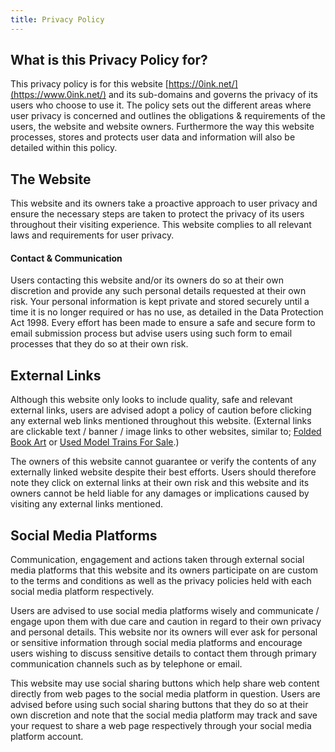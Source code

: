 ```yaml
---
title: Privacy Policy
---
```


## What is this Privacy Policy for?

This privacy policy is for this website [https://0ink.net/](https://www.0ink.net/)
and its sub-domains and governs the privacy of its users who choose to
use it. The policy sets out the different areas where user privacy is
concerned and outlines the obligations & requirements of the users,
the website and website owners. Furthermore the way this website
processes, stores and protects user data and information will also be
detailed within this policy.

## The Website

This website and its owners take a proactive approach to user privacy
and ensure the necessary steps are taken to protect the privacy of its
users throughout their visiting experience. This website complies to
all relevant laws and requirements for user privacy.

#### Contact & Communication

Users contacting this website and/or its owners do so at their own
discretion and provide any such personal details requested at their
own risk. Your personal information is kept private and stored
securely until a time it is no longer required or has no use, as
detailed in the Data Protection Act 1998. Every effort has been made
to ensure a safe and secure form to email submission process but
advise users using such form to email processes that they do so at
their own risk.

## External Links

Although this website only looks to include quality, safe and relevant
external links, users are advised adopt a policy of caution before
clicking any external web links mentioned throughout this website.
(External links are clickable text / banner / image links to other
websites, similar to; [Folded Book Art](http://www.craftykingsboutique.co.uk/ "Folded Book Art")
or [Used Model Trains For Sale](http://www.kingstrains.co.uk/articles/Used-Model-Trains-For-Sale "Used model trains for sale").)

The owners of this website cannot guarantee or verify the contents of
any externally linked website despite their best efforts. Users should
therefore note they click on external links at their own risk and this
website and its owners cannot be held liable for any damages or
implications caused by visiting any external links mentioned.

## Social Media Platforms

Communication, engagement and actions taken through external social
media platforms that this website and its owners participate on are
custom to the terms and conditions as well as the privacy policies
held with each social media platform respectively.

Users are advised to use social media platforms wisely and communicate
/ engage upon them with due care and caution in regard to their own
privacy and personal details. This website nor its owners will ever
ask for personal or sensitive information through social media
platforms and encourage users wishing to discuss sensitive details to
contact them through primary communication channels such as by
telephone or email.

This website may use social sharing buttons which help share web
content directly from web pages to the social media platform in
question. Users are advised before using such social sharing buttons
that they do so at their own discretion and note that the social media
platform may track and save your request to share a web page
respectively through your social media platform account.
